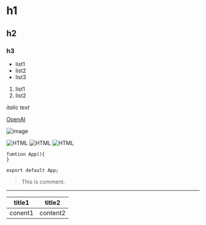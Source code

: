 <!-- HTML 태그 사용 가능 : br, img -->
# h1 
## h2 
### h3

<!-- 순서 없는 목록 : -, *, + -->
- list1
- list2
- list3

<!-- 순서 있는 목록 : 순서와 점 -->
1. list1
2. list2

<!-- 이텔릭체: *텍스트*또는 _텍스트_ -->
*italic text*

<!-- 링크 : [링크 텍스트](URL) -->
[OpenAI](https://www.openai.com)

<!-- 이미지 : ![대체 텍스트](이미지 URL) -->
![image](https://example.com/image.png)

<!-- 로고 -->
![HTML](https://img.shields.io/badge/-HTML-F05032)
![HTML](https://img.shields.io/badge/-HTML-F05032?style=flat-square)
![HTML](https://img.shields.io/badge/-HTML-F05032?style=flat-square&logo=html5&logoColor=ffffff)


<!-- 코드뷰 -->
``` React
fumtion App(){
}

export default App;
```

<!-- 인용 : > 기호를 사용하여 인용문 작성 -->

> This is comment.


<!-- 수평선 : ---, ***, ___ 등을 사용하여 수평선 생성 -->

---

<!-- 테이블 : 파이프(|)를 사용하여 테이블 생성 -->
| title1 | title2 |
|---|---|
| conent1 | content2 |



























